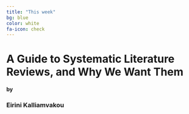 ```yaml
---
title: "This week"
bg: blue
color: white
fa-icon: check
---
```


# A Guide to Systematic Literature Reviews, and Why We Want Them

#### by

### Eirini Kalliamvakou
